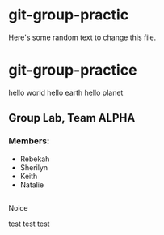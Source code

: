 # git-group-practic

Here's some random text to change this file.

# git-group-practice

hello world hello earth hello planet

## Group Lab, Team ALPHA

### Members:

- Rebekah
- Sherilyn
- Keith
- Natalie

##

Noice

test test test
